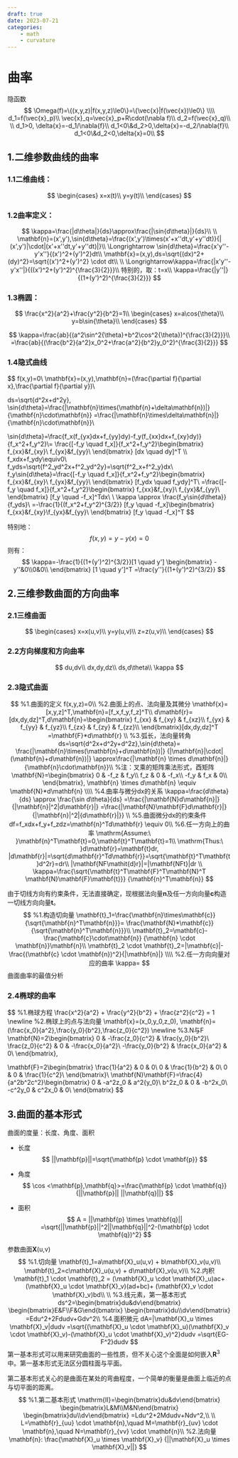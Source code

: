 ```yaml
---
draft: true
date: 2023-07-21
categories:
    - math
    - curvature
---
```


# 曲率

隐函数
$$
\Omega(f)=\{(x,y,z)|f(x,y,z)\le0\}=\{\vec{x}|f(\vec{x})\le0\}
\\\\
d_1=f(\vec{x}_p)\\
\vec{x}_q=\vec{x}_p+R\cdot(\nabla f)\\
d_2=f(\vec{x}_q)\\
\\
d_1>0, \delta{x}=-d_1/\nabla{f}\\
d_1<0\&d_2>0,\delta{x}=-d_2/\nabla{f}\\
d_1<0\&d_2<0,\delta{x}=0\\
$$

## 1.二维参数曲线的曲率

### 1.1二维曲线：

$$
\begin{cases}
x=x(t)\\
y=y(t)\\
\end{cases}
$$

### 1.2曲率定义：

$$
\kappa=\frac{|d\theta|}{ds}\approx\frac{|\sin{d\theta}|}{ds}\\
\\
\mathbf{n}=(x',y'),\sin{d\theta}=\frac{(x',y')\times(x'+x''dt,y'+y''dt)}{|(x',y')|\cdot|(x'+x''dt,y'+y''dt)|}\\
\Longrightarrow \sin{d\theta}=\frac{x'y''-y'x''}{(x')^2+(y')^2}dt\\
\mathbf{x}=(x,y),ds=\sqrt{(dx)^2+(dy)^2}=\sqrt{(x')^2+(y')^2} \cdot dt\\
\\
\Longrightarrow\kappa=\frac{|x'y''-y'x''|}{((x')^2+(y')^2)^{\frac{3}{2}}}\\
特别的，取：t=x\\
\kappa=\frac{|y''|}{(1+(y')^2)^{\frac{3}{2}}}
$$

### 1.3椭圆：

$$
\frac{x^2}{a^2}+\frac{y^2}{b^2}=1\\
\begin{cases}
x=a\cos{\theta}\\
y=b\sin{\theta}\\
\end{cases}
$$

$$
\kappa=\frac{ab}{(a^2\sin^2{\theta}+b^2\cos^2{\theta})^{\frac{3}{2}}}\\
=\frac{ab}{(\frac{b^2}{a^2}x_0^2+\frac{a^2}{b^2}y_0^2)^{\frac{3}{2}}}
$$

### 1.4隐式曲线

$$
f(x,y)=0\\
\mathbf{x}=(x,y),\mathbf{n}=(\frac{\partial f}{\partial x},\frac{\partial f}{\partial y})\\

ds=\sqrt{d^2x+d^2y},
\sin{d\theta}=\frac{|\mathbf{n}\times(\mathbf{n}+\delta\mathbf{n})|}{\mathbf{n}\cdot\mathbf{n}}
=\frac{|\mathbf{n}\times\delta\mathbf{n}|}{\mathbf{n}\cdot\mathbf{n}}\\

\sin{d\theta}=\frac{f_x(f_{yx}dx+f_{yy}dy)-f_y(f_{xx}dx+f_{xy}dy)}{f_x^2+f_y^2}\\=
\frac{[-f_y \quad f_x]}{f_x^2+f_y^2}\begin{bmatrix}
f_{xx}&f_{xy}\\
f_{yx}&f_{yy}\\
\end{bmatrix}
[dx \quad dy]^T
\\\\
f_xdx+f_ydy\equiv0\\
f_yds=\sqrt{f^2_yd^2x+f^2_yd^2y}=\sqrt{f^2_x+f^2_y}dx\\
f_y\sin{d\theta}=\frac{[-f_y \quad f_x]}{f_x^2+f_y^2}\begin{bmatrix}
f_{xx}&f_{xy}\\
f_{yx}&f_{yy}\\
\end{bmatrix}
[f_ydx \quad f_ydy]^T\\
=\frac{[-f_y \quad f_x]}{f_x^2+f_y^2}\begin{bmatrix}
f_{xx}&f_{xy}\\
f_{yx}&f_{yy}\\
\end{bmatrix}
[f_y \quad -f_x]^Tdx\\
\\
\kappa \approx \frac{f_y\sin{d\theta}}{f_yds}\\
=-\frac{1}{(f_x^2+f_y^2)^{3/2}}
[f_y \quad -f_x]\begin{bmatrix}
f_{xx}&f_{xy}\\f_{yx}&f_{yy}\\
\end{bmatrix}
[f_y \quad -f_x]^T
$$

特别地：
$$
f(x,y)=y-y(x)=0
$$
则有：
$$
\kappa=-\frac{1}{(1+(y')^2)^{3/2}}[1 \quad y']
\begin{bmatrix}
-y''&0\\0&0\\
\end{bmatrix}
[1 \quad y']^T
=\frac{y''}{(1+(y')^2)^{3/2}}
$$


## 2.三维参数曲面的方向曲率

### 2.1三维曲面

$$
\begin{cases}
x=x(u,v)\\
y=y(u,v)\\
z=z(u,v)\\
\end{cases}
$$

### 2.2方向梯度和方向曲率

$$
du,dv\\
dx,dy,dz\\
ds,d\theta\\
\kappa
$$

### 2.3隐式曲面

$$
%1.曲面的定义
f(x,y,z)=0\\
%2.曲面上的点、法向量及其微分
\mathbf{x}=[x,y,z]^T,\mathbf{n}=[f_x,f_y,f_z]^T\\
d\mathbf{r}=[dx,dy,dz]^T,d\mathbf{n}=\begin{bmatrix}
f_{xx} & f_{xy} & f_{xz}\\
f_{yx} & f_{yy} & f_{yz}\\
f_{zx} & f_{zy} & f_{zz}\\
\end{bmatrix}[dx,dy,dz]^T
=\mathbf{F}*d\mathbf{r}
\\
%3.弧长，法向量转角
ds=\sqrt{d^2x+d^2y+d^2z},\sin{d\theta}=
\frac{|\mathbf{n}\times(\mathbf{n}+d\mathbf{n})|}
{|\mathbf{n}|\cdot|(\mathbf{n}+d\mathbf{n})|}
\approx\frac{|\mathbf{n} \times d\mathbf{n}|}{\mathbf{n}\cdot\mathbf{n}}\\
%注：叉乘的矩阵乘法形式，酉矩阵
\mathbf{N}=\begin{bmatrix}
0 & -f_z & f_y\\
f_z & 0 & -f_x\\
-f_y & f_x & 0\\
\end{bmatrix},
\mathbf{n} \times d\mathbf{n} \equiv \mathbf{N}*d\mathbf{n}
\\\\
%4.曲率与微分dx的关系
\kappa=\frac{d\theta}{ds} \approx \frac{\sin d\theta}{ds}
=\frac{|\mathbf{N}d\mathbf{n}|}{|\mathbf{n}|^2|d\mathbf{r}|}
=\frac{|\mathbf{N}\mathbf{F}d\mathbf{r}|}
{|\mathbf{n}|^2|{d\mathbf{r}|}}
\\
%5.曲面微分dx的约束条件
df=f_xdx+f_y+f_zdz=\mathbf{n}^Td\mathbf{r} \equiv 0\\
%6.任一方向上的曲率
\mathrm{Assume:\ }\mathbf{n}^T\mathbf{t}=0,\mathbf{t}^T\mathbf{t}=1\\
\mathrm{Thus:\ }d\mathbf{r}=\mathbf{t}dr,
|d\mathbf{r}|=\sqrt{d\mathbf{r}^Td\mathbf{r}}=\sqrt{\mathbf{t}^T\mathbf{t}d^2r}=dr\\
|\mathbf{NF\mathit{d}r}|=|\mathbf{NFt}|dr
\\
\kappa=\frac{\sqrt{\mathbf{t}^T\mathbf{F}^T\mathbf{N}^T
\mathbf{N}\mathbf{F}\mathbf{t}}}
{\mathbf{n}^T\mathbf{n}}
$$

由于切线方向有约束条件，无法直接确定，现根据法向量**n**及任一方向向量**c**构造一切线方向向量**t**。
$$
%1.构造切向量
\mathbf{t}_1=\frac{\mathbf{n}\times\mathbf{c}}
{\sqrt{\mathbf{n}^T\mathbf{n}}}=
\frac{\mathbf{N}*\mathbf{c}}
{\sqrt{\mathbf{n}^T\mathbf{n}}}\\
\mathbf{t}_2=\mathbf{c}-\frac{\mathbf{c}\cdot\mathbf{n}}
{\mathbf{n} \cdot \mathbf{n}}\mathbf{n}\\
\mathbf{t}_2 \cdot \mathbf{t}_2=|\mathbf{c}|-\frac{(\mathbf{c} \cdot \mathbf{n})^2}{|\mathbf{n}|}
\\\\
%2.任一方向向量对应的曲率
\kappa=
$$
曲面曲率的最值分析

### 2.4椭球的曲率

$$
%1.椭球方程
\frac{x^2}{a^2} + \frac{y^2}{b^2} + \frac{z^2}{c^2} = 1 \newline
%2.椭球上的点与法向量
\mathbf{x}=(x_0,y_0,z_0), \mathbf{n}=(\frac{x_0}{a^2},\frac{y_0}{b^2},\frac{z_0}{c^2}) \newline
%3.N与F
\mathbf{N}=2\begin{bmatrix}
0 & -\frac{z_0}{c^2} & \frac{y_0}{b^2}\\
\frac{z_0}{c^2} & 0 & -\frac{x_0}{a^2}\\
-\frac{y_0}{b^2} & \frac{x_0}{a^2} & 0\\
\end{bmatrix},

\mathbf{F}=2\begin{bmatrix}
\frac{1}{a^2} & 0 & 0\\
0 & \frac{1}{b^2} & 0\\
0 & 0 & \frac{1}{c^2}\\
\end{bmatrix}\\
\mathbf{N}\mathbf{F}=\frac{4}{a^2b^2c^2}\begin{bmatrix}
0 & -a^2z_0 & a^2{y_0}\\
b^2z_0 & 0 & -b^2x_0\\
-c^2y_0 & c^2x_0 & 0\\
\end{bmatrix}
$$

## 3.曲面的基本形式

曲面的度量：长度、角度、面积

- 长度
  $$
  ||\mathbf{p}||=\sqrt{\mathbf{p} \cdot \mathbf{p}}
  $$

- 角度
  $$
  \cos <\mathbf{p},\mathbf{q}>=\frac{\mathbf{p} \cdot \mathbf{q}}
  {||\mathbf{p}|| ||\mathbf{q}||}
  $$

- 面积
  $$
  A = ||\mathbf{p} \times \mathbf{q}||
  =\sqrt{||\mathbf{p}||^2||\mathbf{q}||^2-(\mathbf{p} \cdot \mathbf{q})^2}
  $$

参数曲面**X**(u,v)
$$
%1.切向量
\mathbf{t}_1=a\mathbf{X}_u(u,v) + b\mathbf{X}_v(u,v)\\
\mathbf{t}_2=c\mathbf{X}_u(u,v) + d\mathbf{X}_v(u,v)\\
%2.内积
\mathbf{t}_1 \cdot \mathbf{t}_2 = (\mathbf{X}_u \cdot \mathbf{X}_u)ac+
(\mathbf{X}_u \cdot \mathbf{X}_v)(ad+bc)+
(\mathbf{X}_v \cdot \mathbf{X}_v)bd\\
\\
%3.线元素，第一基本形式
ds^2=\begin{bmatrix}du&dv\end{bmatrix}
\begin{bmatrix}E&F\\F&G\end{bmatrix}
\begin{bmatrix}du\\dv\end{bmatrix}
=Edu^2+2Fdudv+Gdv^2\\
%4.面积微元
dA=|\mathbf{X}_u \times \mathbf{X}_v|dudv
=\sqrt{(\mathbf{X}_u \cdot \mathbf{X}_u)(\mathbf{X}_v \cdot \mathbf{X}_v)-(\mathbf{X}_u \cdot \mathbf{X}_v)^2}dudv
=\sqrt{EG-F^2}dudv
$$
第一基本形式可以用来研究曲面的一些性质，但不关心这个全面是如何嵌入$\mathbf{R}^3$中。第一基本形式无法区分圆柱面与平面。

第二基本形式关心的是曲面在某处的弯曲程度，一个简单的衡量是曲面上临近的点与切平面的距离。
$$
%1.第二基本形式
\mathrm{II}=\begin{bmatrix}du&dv\end{bmatrix}
\begin{bmatrix}L&M\\M&N\end{bmatrix}
\begin{bmatrix}du\\dv\end{bmatrix}
=Ldu^2+2Mdudv+Ndv^2,\\
\\
L=\mathbf{r}_{uu} \cdot \mathbf{n},\quad
M=\mathbf{r}_{uv} \cdot \mathbf{n},\quad
N=\mathbf{r}_{vv} \cdot \mathbf{n}\\
%2.法向量
\mathbf{n}: \frac{\mathbf{X}_u \times \mathbf{X}_v}
{||\mathbf{X}_u \times \mathbf{X}_v||}
$$
